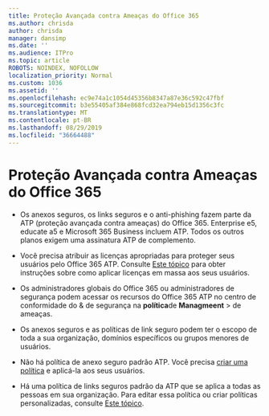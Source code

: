 ```yaml
---
title: Proteção Avançada contra Ameaças do Office 365
ms.author: chrisda
author: chrisda
manager: dansimp
ms.date: ''
ms.audience: ITPro
ms.topic: article
ROBOTS: NOINDEX, NOFOLLOW
localization_priority: Normal
ms.custom: 1036
ms.assetid: ''
ms.openlocfilehash: ec9e74a1c1054d45356b8347a87e36c592c47fbf
ms.sourcegitcommit: b3e55405af384e868fcd32ea794eb15d1356c3fc
ms.translationtype: MT
ms.contentlocale: pt-BR
ms.lasthandoff: 08/29/2019
ms.locfileid: "36664488"
---
```

# <a name="office-365-advanced-threat-protection"></a>Proteção Avançada contra Ameaças do Office 365

- Os anexos seguros, os links seguros e o anti-phishing fazem parte da ATP (proteção avançada contra ameaças) do Office 365. Enterprise e5, educate a5 e Microsoft 365 Business incluem ATP. Todos os outros planos exigem uma assinatura ATP de complemento.

- Você precisa atribuir as licenças apropriadas para proteger seus usuários pelo Office 365 ATP. Consulte [Este tópico](https://docs.microsoft.com/office365/admin/subscriptions-and-billing/assign-licenses-to-users) para obter instruções sobre como aplicar licenças em massa aos seus usuários.

- Os administradores globais do Office 365 ou administradores de segurança podem acessar os recursos do Office 365 ATP no centro de conformidade do & de segurança na **política**de **Managmeent** \> de ameaças.

- Os anexos seguros e as políticas de link seguro podem ter o escopo de toda a sua organização, domínios específicos ou grupos menores de usuários.

- Não há política de anexo seguro padrão ATP. Você precisa [criar uma política](https://docs.microsoft.com/office365/securitycompliance/set-up-atp-safe-attachments-policies) e aplicá-la aos seus usuários.

- Há uma política de links seguros padrão da ATP que se aplica a todas as pessoas em sua organização. Para editar essa política ou criar políticas personalizadas, consulte [Este tópico](https://docs.microsoft.com/office365/securitycompliance/set-up-atp-safe-links-policies).
